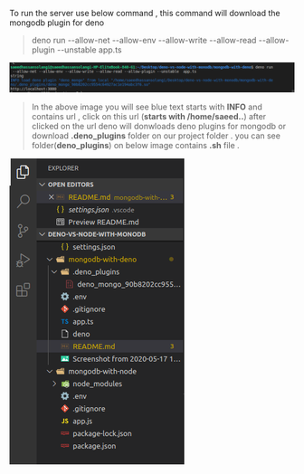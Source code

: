 To run the server use below command , this command will download the mongodb plugin for deno
> deno run --allow-net --allow-env --allow-write --allow-read --allow-plugin --unstable  app.ts


![](./Screenshot%20from%202020-05-17%2014-41-32.png)
> In the above image you will see blue text starts with __INFO__  and contains url , click on this url (__starts with /home/saeed..__) after clicked on the url  deno will donwloads deno plugins for mongodb or download __.deno_plugins__ folder on our project folder . you can see folder(__deno_plugins__) on below image 
contains __.sh__ file .

![](./Screenshot%20from%202020-05-17%2014-50-34.png)

